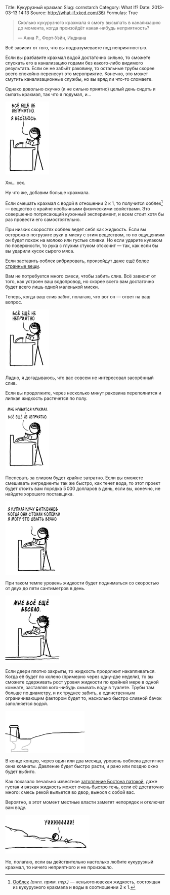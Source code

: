 Title: Кукурузный крахмал
Slug: cornstarch
Category: What If?
Date: 2013-03-13 14:13
Source: http://what-if.xkcd.com/36/
Formulas: True

> Сколько кукурузного крахмала я смогу высыпать в канализацию до момента, когда произойдёт какая-нибудь неприятность?
> 
> — Анна Р., Форт-Уэйн, Индиана

Всё зависит от того, что вы подразумеваете под неприятностью.

Если вы разбавите крахмал водой достаточно сильно, то сможете спускать его в канализацию годами без какого-либо видимого результата. Если он не забьёт раковину, то остальные трубы скорее всего спокойно перенесут это мероприятие. Конечно, это может смутить канализационные службы, но вы вряд ли что-то сломаете.

Однако довольно скучно (и не сильно приятно) целый день сидеть и сыпать крахмал, так что я подумал, и…

![спрашивающая льёт кукурузный крахмал в раковину](/uploads/036-cornstarch/cornstarch_boring_ru.png)

Хм… хех.

Ну что же, добавим больше крахмала.

Если смешать крахмал с водой в отношении 2 к 1, то получится ооблек[^1] — вещество с крайне необычными физическими свойствами. Это совершенно потрясающий кухонный эксперимент, и всем стоит хотя бы раз провести его самостоятельно.

При низких скоростях ооблек ведет себя как жидкость. Если вы осторожно погрузите руки в миску с этим веществом, то по ощущениям он будет похож на молоко или густые сливки. Но если ударите кулаком по поверхности, то рука с глухим стуком отскочит — так, как если бы вы ударили кусок сырого мяса.

Если заставить ооблек вибрировать, произойдут даже [ещё более странные вещи](http://www.youtube.com/watch?v=3zoTKXXNQIU).

Вам не потребуется много смеси, чтобы забить слив. Всё зависит от того, как устроен ваш водопровод, но скорее всего вам достаточно будет всего лишь одной маленькой миски.

Теперь, когда ваш слив забит, полагаю, что вот он — ответ на ваш вопрос.

![слив забит, но ничего страшного](/uploads/036-cornstarch/cornstarch_clogged_ru.png)

Ладно, я догадываюсь, что вас совсем не интересовал засорённый слив.

Если вы продолжите, через несколько минут раковина переполнится и липкая жидкость растечется по полу.

![пусть крахмал льётся на пол](/uploads/036-cornstarch/cornstarch_floor_ru.png)

Поспевать за сливом будет крайне затратно. Если вы сможете смешивать ингредиенты так же быстро, как течет вода, то этот проект будет стоить вам порядка 5&thinsp;000 долларов в день, если вы, конечно, не найдете хорошего поставщика.

![в тот момент, когда вы это читаете, биткоины либо до смешного дороги, либо до смешного дёшевы](/uploads/036-cornstarch/cornstarch_bitcoins_ru.png)

При таком темпе уровень жидкости будет подниматься со скоростью от двух до пяти сантиметров в день.

![можно бесконечно выливать крахмал в слив и это всё равно будет весело](/uploads/036-cornstarch/cornstarch_fun_ru.png)

Если двери плотно закрыты, то жидкость продолжит накапливаться. Когда её будет по колено (примерно через одну-две недели), то вы сможете сдерживать рост уровня жидкости по крайней мере в одной комнате, заставляя кого-нибудь смывать воду в туалете. Трубы там больше по диаметру, и их труднее забить, а единственным ограничивающим фактором будет то, насколько быстро сливной бачок заполняется водой.

![наверное против правил вашего арендодателя](/uploads/036-cornstarch/cornstarch_toilet.png)

В конце концов, через один или два месяца, уровень ооблека достигнет окна комнаты. Давление будет быстро расти, и рано или поздно окно будет выбито.

Как показало печально известное [затопление Бостона патокой](http://ru.wikipedia.org/wiki/Затопление_Бостона_патокой), даже густая и вязкая жидкость может очень быстро течь, если её достаточно много: смесь рекой выльется во двор, вынося с собой вас. 

Вероятно, в этот момент местные власти заметят непорядок и отключат вам воду.

![остерегайтесь битого стекла, пока вас выносит из окна](/uploads/036-cornstarch/cornstarch_lawn_ru.png)

Но, полагаю, если вы действительно настолько любите кукурузный крахмал, то ничего неприятного и не произошло.

[^1]: [Ооблек](http://en.wikipedia.org/wiki/Non-newtonian_fluid#Oobleck) _(англ. прим. пер.)_ — неньютоновская жидкость, состоящая из кукурузного крахмала и воды в соотношении 2 к 1.
